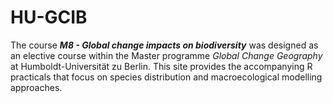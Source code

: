 # HU-GCIB
The course ***M8 - Global change impacts on biodiversity*** was designed as an elective course within the Master programme *Global Change Geography* at Humboldt-Universität zu Berlin.    This site provides the accompanying R practicals that focus on species distribution and macroecological modelling approaches.
